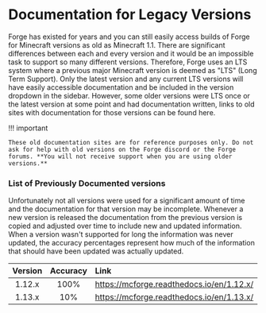 Documentation for Legacy Versions
=================================

Forge has existed for years and you can still easily access builds of Forge for Minecraft versions as old as Minecraft 1.1. There are significant differences between each and every version and it would be an impossible task to support so many different versions. Therefore, Forge uses an LTS system where a previous major Minecraft version is deemed as "LTS" (Long Term Support). Only the latest version and any current LTS versions will have easily accessible documentation and be included in the version dropdown in the sidebar. However, some older versions were LTS once or the latest version at some point and had documentation written, links to old sites with documentation for those versions can be found here.

!!! important

    These old documentation sites are for reference purposes only. Do not ask for help with old versions on the Forge discord or the Forge forums. **You will not receive support when you are using older versions.**

### List of Previously Documented versions
Unfortunately not all versions were used for a significant amount of time and the documentation for that version may be incomplete. Whenever a new version is released the documentation from the previous version is copied and adjusted over time to include new and updated information. When a version wasn't supported for long the information was never updated, the accuracy percentages represent how much of the information that should have been updated was actually updated.

|    Version    |  Accuracy  |                  Link                     |
|:-------------:|:----------:|:------------------------------------------|
|    1.12.x     |   100%     | https://mcforge.readthedocs.io/en/1.12.x/ |
|    1.13.x     |    10%     | https://mcforge.readthedocs.io/en/1.13.x/ |
